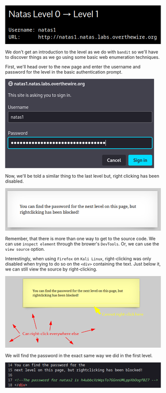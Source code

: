 ![natas1_00.png](https://raw.githubusercontent.com/ToasterMouse/WriteupsAndCTFs/main/overthewire/natas/images/natas1_00.png)

We don't get an introduction to the level as we do with `bandit` so we'll have to discover things as we go using some basic web enumeration techniques.

First, we'll head over to the new page and enter the username and password for the level in the basic authentication prompt.

![natas1_01.png](https://raw.githubusercontent.com/ToasterMouse/WriteupsAndCTFs/main/overthewire/natas/images/natas1_01.png)

Now, we'll be told a similar thing to the last level but, right clicking has been disabled. 

![natas1_02.png](https://raw.githubusercontent.com/ToasterMouse/WriteupsAndCTFs/main/overthewire/natas/images/natas1_02.png)

Remember, that there is more than one way to get to the source code. We can use `inspect element` through the brower's `DevTools`. Or, we can use the `view source` option.

Interestingly, when using `Firefox` on `Kali Linux`, right-clicking was only disabled when trying to do so on the `<div>` containing the text. Just below it, we can still view the source by right-clicking.

![natas1_04.png](https://raw.githubusercontent.com/ToasterMouse/WriteupsAndCTFs/main/overthewire/natas/images/natas1_04.png)

We will find the password in the exact same way we did in the first level.

![natas1_03.png](https://raw.githubusercontent.com/ToasterMouse/WriteupsAndCTFs/main/overthewire/natas/images/natas1_03.png)
